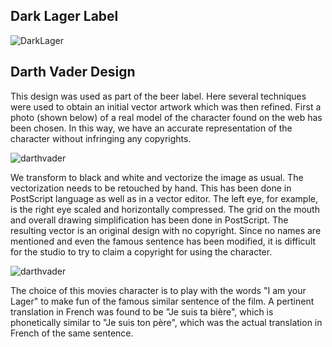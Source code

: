 ## Dark Lager Label

![DarkLager](https://user-images.githubusercontent.com/80269251/110971881-6701c880-8329-11eb-8322-f07f2845881c.png)

## Darth Vader Design

This design was used as part of the beer label. Here several techniques were used to obtain an initial vector artwork which was then refined. First a photo (shown below) of a real model of the character found on the web has been chosen. In this way, we have an accurate representation of the character without infringing any copyrights.

![darthvader](https://user-images.githubusercontent.com/80269251/196434569-fa836405-5170-4ba6-8a32-2ec94b0e1478.jpeg)

We transform to black and white and vectorize the image as usual. The vectorization needs to be retouched by hand. This has been done in PostScript language as well as in a vector editor. The left eye, for example, is the right eye scaled and horizontally compressed. The grid on the mouth and overall drawing simplification has been done in PostScript. The resulting vector is an original design with no copyright. Since no names are mentioned and even the famous sentence has been modified, it is difficult for the studio to try to claim a copyright for using the character.

![darthvader](https://user-images.githubusercontent.com/80269251/110971508-f8246f80-8328-11eb-8a75-8caf67c94460.png)

The choice of this movies character is to play with the words "I am your Lager" to make fun of the famous similar sentence of the film. A pertinent translation in French was found to be "Je suis ta bière", which is phonetically similar to "Je suis ton père", which was the actual translation in French of the same sentence.




